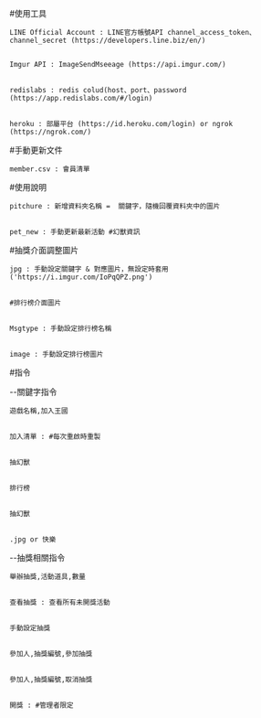 #使用工具


    LINE Official Account : LINE官方帳號API channel_access_token、channel_secret (https://developers.line.biz/en/)


    Imgur API : ImageSendMseeage (https://api.imgur.com/)


    redislabs : redis colud(host、port、password (https://app.redislabs.com/#/login)


    heroku : 部屬平台 (https://id.heroku.com/login) or ngrok (https://ngrok.com/)


#手動更新文件


    member.csv : 會員清單



#使用說明

    pitchure : 新增資料夾名稱 =  關鍵字，隨機回覆資料夾中的圖片


    pet_new : 手動更新最新活動 #幻獸資訊


#抽獎介面調整圖片


    jpg : 手動設定關鍵字 & 對應圖片，無設定時套用('https://i.imgur.com/IoPqQPZ.png')


    #排行榜介面圖片


    Msgtype : 手動設定排行榜名稱


    image : 手動設定排行榜圖片


#指令

--關鍵字指令


    遊戲名稱,加入王國


    加入清單 : #每次重啟時重製


    抽幻獸


    排行榜


    抽幻獸


    .jpg or 快樂


  --抽獎相關指令


    舉辦抽獎,活動道具,數量


    查看抽獎 : 查看所有未開獎活動


    手動設定抽獎


    參加人,抽獎編號,參加抽獎


    參加人,抽獎編號,取消抽獎


    開獎 : #管理者限定
